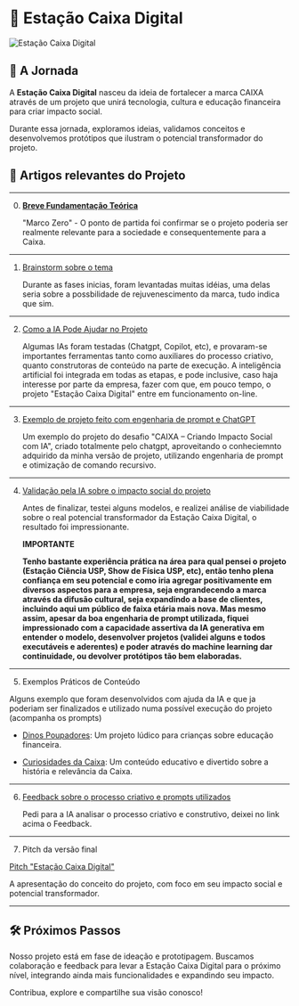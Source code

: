 # 🚀 Estação Caixa Digital

![Estação Caixa Digital](https://github.com/Andy-IA/Estacao-Caixa-Digital/blob/bc324b88c382332f134382d080e0b70e9075d211/Esta%C3%A7%C3%A3o%20Caixa%20Digital.jpg)

## 🌟 A Jornada

A **Estação Caixa Digital** nasceu da ideia de fortalecer a marca CAIXA através de um projeto que unirá tecnologia, cultura e educação financeira para criar impacto social. 

Durante essa jornada, exploramos ideias, validamos conceitos e desenvolvemos protótipos que ilustram o potencial transformador do projeto.

## 🔗 Artigos relevantes do Projeto

___

0. [**Breve Fundamentação Teórica**](https://github.com/Andy-IA/Estacao-Caixa-Digital/blob/main/Breve%20Fundamenta%C3%A7%C3%A3o%20Te%C3%B3rica.md)

   "Marco Zero" - O ponto de partida foi confirmar se o projeto poderia ser realmente relevante para a sociedade e consequentemente para a Caixa.
___

1. [Brainstorm sobre o tema](https://github.com/Andy-IA/Estacao-Caixa-Digital/blob/main/Brainstorm%20sobre%20o%20tema.md)  

   Durante as fases inicias, foram levantadas muitas idéias, uma delas seria sobre a possbilidade de rejuvenescimento da marca, tudo indica que sim.
___

2. [Como a IA Pode Ajudar no Projeto](https://github.com/Andy-IA/Estacao-Caixa-Digital/blob/main/Como%20a%20IA%20Pode%20Ajudar%20no%20Projeto.md)  

   Algumas IAs foram testadas (Chatgpt, Copilot, etc), e provaram-se importantes ferramentas tanto como auxiliares do processo criativo, quanto construtoras de conteúdo na parte de execução.
   A inteligência artificial foi integrada em todas as etapas, e pode inclusive, caso haja interesse por parte da empresa, fazer com que, em pouco tempo, o projeto "Estação Caixa Digital" entre em funcionamento on-line.
___

3. [Exemplo de projeto feito com engenharia de prompt e ChatGPT](https://github.com/Andy-IA/Estacao-Caixa-Digital/blob/main/Ex%20de%20projeto%20feito%20com%20engenharia%20de%20prompt%20e%20chatgpt.md)  

   Um exemplo do projeto do desafio "CAIXA – Criando Impacto Social com IA", criado totalmente pelo chatgpt, aproveitando o conheciemnto adquirido da minha versão de projeto, utilizando engenharia de prompt e otimização de comando recursivo. 
___

4. [Validação pela IA sobre o impacto social do projeto](https://github.com/Andy-IA/Estacao-Caixa-Digital/blob/main/Valida%C3%A7%C3%A3o%20por%20parta%20da%20IA%20sobre%20o%20projeto%20CAIXA%20%E2%80%93%20Criando%20Impacto%20Social%20com%20IA.md)  

    Antes de finalizar, testei alguns modelos, e realizei análise de viabilidade sobre o real potencial transformador da Estação Caixa Digital, o resultado foi impressionante.

   **IMPORTANTE**

   **Tenho bastante experiência prática na área para qual pensei o projeto (Estação Ciência USP, Show de Física USP, etc), então tenho plena confiança em seu potencial e como iria agregar positivamente em diversos aspectos para a empresa, seja engrandecendo a marca através da difusão cultural, seja expandindo a base de clientes, incluindo aqui um público de faixa etária mais nova. Mas mesmo assim, apesar da boa engenharia de prompt utilizada, fiquei impressionado com a capacidade assertiva da IA generativa em entender o modelo, desenvolver projetos (validei alguns e todos executáveis e aderentes) e poder através do machine learning dar continuidade, ou devolver protótipos tão bem elaboradas.**

___

5. Exemplos Práticos de Conteúdo

Alguns exemplo que foram desenvolvidos com ajuda da IA e que ja poderiam ser finalizados e utilizado numa possível execução do projeto (acompanha os prompts)

   - [Dinos Poupadores](https://github.com/Andy-IA/Estacao-Caixa-Digital/blob/main/Ex%20de%20Projeto%201%20%22Dinos%20Poupadores%22.md): Um projeto lúdico para crianças sobre educação financeira.
     
   - [Curiosidades da Caixa](https://github.com/Andy-IA/Estacao-Caixa-Digital/blob/main/Ex%20de%20Projeto%202%20%22Curiosidades%20da%20Caixa%22.md): Um conteúdo educativo e divertido sobre a história e relevância da Caixa.

___

6. [Feedback sobre o processo criativo e prompts utilizados](https://github.com/Andy-IA/Estacao-Caixa-Digital/blob/main/Feedback%20dado%20pela%20IA%20sobre%20processo%20criativo%20e%20prompts%20utilizados.md)  

    Pedi para a IA analisar o processo criativo e construtivo, deixei no link acima o Feedback.
___

7. Pitch da versão final

 [Pitch "Estação Caixa Digital"](https://github.com/Andy-IA/Estacao-Caixa-Digital/blob/main/Pitch%20%22Esta%C3%A7%C3%A3o%20Caixa%20Digital%22.md)  
  
   A apresentação do conceito do projeto, com foco em seu impacto social e potencial transformador.

---

## 🛠️ Próximos Passos

Nosso projeto está em fase de ideação e prototipagem. Buscamos colaboração e feedback para levar a Estação Caixa Digital para o próximo nível, integrando ainda mais funcionalidades e expandindo seu impacto.

Contribua, explore e compartilhe sua visão conosco!
